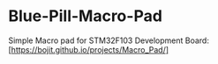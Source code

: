 # Blue-Pill-Macro-Pad
Simple Macro pad for STM32F103 Development Board: [https://bojit.github.io/projects/Macro_Pad/]
